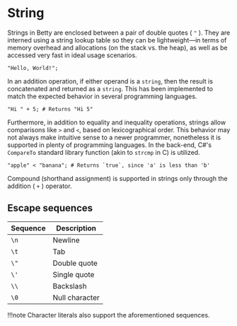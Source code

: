 # String

Strings in Betty are enclosed between a pair of double quotes ( `"` ). They are interned using a string lookup table so they can be lightweight&mdash;in terms of memory overhead and allocations (on the stack vs. the heap), as well as be accessed very fast in ideal usage scenarios.

```
"Hello, World!";
```

In an addition operation, if either operand is a `string`, then the result is concatenated and returned as a `string`. This has been implemented to match the expected behavior in several programming languages.

```
"Hi " + 5; # Returns "Hi 5"
```

Furthermore, in addition to equality and inequality operations, strings allow comparisons like `>` and `<`, based on lexicographical order. This behavior may not always make intuitive sense to a newer programmer, nonetheless it is supported in plenty of programming languages. In the back-end, C#'s `CompareTo` standard library function (akin to `strcmp` in C) is utilized.

```
"apple" < "banana"; # Returns `true`, since 'a' is less than 'b'
```

Compound (shorthand assignment) is supported in strings only through the addition ( `+` ) operator.

## Escape sequences

| Sequence | Description      |
|----------|------------------|
| `\n`     | Newline          |
| `\t`     | Tab              |
| `\"`     | Double quote     |
| `\'`     | Single quote     |
| `\\`     | Backslash        |
| `\0`     | Null character   |

!!!note
    Character literals also support the aforementioned sequences.